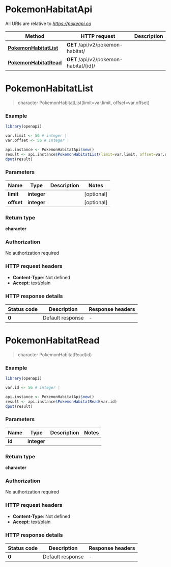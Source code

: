 # PokemonHabitatApi

All URIs are relative to *https://pokeapi.co*

Method | HTTP request | Description
------------- | ------------- | -------------
[**PokemonHabitatList**](PokemonHabitatApi.md#PokemonHabitatList) | **GET** /api/v2/pokemon-habitat/ | 
[**PokemonHabitatRead**](PokemonHabitatApi.md#PokemonHabitatRead) | **GET** /api/v2/pokemon-habitat/{id}/ | 


# **PokemonHabitatList**
> character PokemonHabitatList(limit=var.limit, offset=var.offset)



### Example
```R
library(openapi)

var.limit <- 56 # integer | 
var.offset <- 56 # integer | 

api.instance <- PokemonHabitatApi$new()
result <- api.instance$PokemonHabitatList(limit=var.limit, offset=var.offset)
dput(result)
```

### Parameters

Name | Type | Description  | Notes
------------- | ------------- | ------------- | -------------
 **limit** | **integer**|  | [optional] 
 **offset** | **integer**|  | [optional] 

### Return type

**character**

### Authorization

No authorization required

### HTTP request headers

 - **Content-Type**: Not defined
 - **Accept**: text/plain

### HTTP response details
| Status code | Description | Response headers |
|-------------|-------------|------------------|
| **0** | Default response |  -  |

# **PokemonHabitatRead**
> character PokemonHabitatRead(id)



### Example
```R
library(openapi)

var.id <- 56 # integer | 

api.instance <- PokemonHabitatApi$new()
result <- api.instance$PokemonHabitatRead(var.id)
dput(result)
```

### Parameters

Name | Type | Description  | Notes
------------- | ------------- | ------------- | -------------
 **id** | **integer**|  | 

### Return type

**character**

### Authorization

No authorization required

### HTTP request headers

 - **Content-Type**: Not defined
 - **Accept**: text/plain

### HTTP response details
| Status code | Description | Response headers |
|-------------|-------------|------------------|
| **0** | Default response |  -  |

